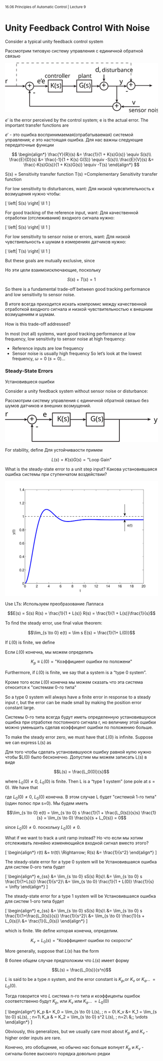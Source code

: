 <sup>﻿16.06 Principles of Automatic Control | Lecture 9</sup>

# Unity Feedback Control With Noise

Consider a typical unity feedback control system

Рассмотрим типовую систему управления с единичной обратной связью

![Типовая система управления](images/9/example-control-system.svg)


$e'$  is the error perceived by the control system; e is the actual error.  The important transfer functions  are

$e'$ - это ошибка воспринимаемая(отрабатываемая) системой управления; $e$ это настоящая ошибка. Для нас важны следующие передаточные функции

$$
\begin{align*}
\frac{Y}{R}(s) &= \frac{1}{1 + K(s)G(s)} \equiv S(s)\\
\frac{E}{D}(s) &= \frac{-1}{1 + K(s) G(S)} \equiv -S(s)\\
\frac{E}{V}(s) &= \frac{-K(s)G(s)}{1 + K(s)G(s)} \equiv -T(s)
\end{align*}
$$

S(s) = Sensitivity transfer function
T(s) =Complementary Sensitivity transfer function

For low sensitivity to disturbances, want:
Для низкой чувсвтительность к возмущения нужно чтобы:

\[
\left| S(s) \right| \ll 1
\]

For good tracking of the reference input, want:
Для качественной отработки (отслеживания) входного сигнала нужно:

\[
\left| S(s) \right| \ll 1
\]

For low sensitivity to sensor noise or errors, want:
Для низкой чувствиельность к шумам в измерениях датчиков нужно:

\[
\left| T(s) \right| \ll 1
\]

But these goals are mutually exclusive, since

Но эти цели взаимоисключающие, поскольку

$$ S(s) + T(s) =  1$$

So there is a fundamental trade-oﬀ between good tracking performance and low sensitivity to sensor noise.

В итоге всегда приходится искать компромис между качественной отработкой входного сигнала и низкой чувствительностью к внешним возмущениям и шумам.

How is this trade-oﬀ addressed?


In most (not all) systems, want good tracking performance at low frequency, low sensitivity to sensor noise at high frequency:
-	Reference inputs are low frequency
-	Sensor noise is usually high frequency
So let’s look at the lowest frequency, $\omega = 0$  $(s = 0)\dots$

### Steady-State Errors

Установившеся ошибки

Consider a unity feedback system without sensor noise or disturbance:

Рассмотрим систему управления с единичной обратной связью без шумов датчиков и внешних возмущений.

![Система с единичной обратной связью](images/9/unity-control-system.svg)

For stability, deﬁne
Для устойчиваости примем

$$L(s) = K(s) G(s) = \text{"Loop Gain"}$$

What is the steady-state error to a unit step input?
Какова установившаяся ошибка системы при ступенчатом воздействии?

![Переходный процесс с установившейся ошибкой](images/9/step.svg)

Use LTs:
Используем преобразование Лапласа

$$E(s) = S(s) R(s) = \frac{1}{1 + L(s)} R(s) = \frac{1}{1 + L(s)}\frac{1}{s}$$

To ﬁnd the steady error, use ﬁnal value theorem:

$$\lim_{s \to 0} e(t) = \lim s E(s) = \frac{1}{1+ L(0)}$$

If $L(0)$ is ﬁnite, we deﬁne

Если $L(0)$ конечна, мы можем определить

$$K_p \equiv L(0) = \text{"Коэффициент ошибки по положени"}$$

Furthermore, if $L(0)$ is ﬁnite, we say that a system is a “type 0 system”.

Кроме того если $L(0)$ конечна мы можем сказать что эта система относится к "системам 0-го типа"

So a type 0 system will always have a ﬁnite error in response to a steady input r, but the
error can be made small by making the position error constant large.

Системы 0-го типа всегда будут иметь определенную установившуюся ошибка при отработке постоянного сигнала r, но величину этой ошибки можно уменьшить сделав коэффицент ошибки по положению больше.

To make the steady error zero, we must have that $L(0)$ is inﬁnite. Suppose we can express L(s) as

Для того чтобы сделать установившуюся ошибку равной нулю нужно чтобы $L(0) было бесконечно. Допустим мы можем записать  L(s) в виде

$$L(s) = \frac{L_0(0)}{s}$$

where $L_0(0) \ne 0$, $L_0(0)$ is ﬁnite. Then L is a “type 1 system” (one pole at $s = 0$). We have that

где  $L_0(0) \ne 0$, $L_0(0)$ конечна. В этом случае L будет "системой 1-го типа" (один полюс при s=0). Мы будем иметь

$$\lim_{s \to 0} e(t) = \lim_{s \to 0} s \frac{1}{1 + \frac{L_0(s)}{s}s} \frac{1}{s} = \lim_{s \to 0} \frac{s}{s + L_0(s)} = 0$$

since $L_0(0) \ne 0$.
поскольку $L_0(0) \ne 0$.

What if we want to track a unit ramp instead?
Но что если мы хотим отслеживать ленейно изменяющийся входной сигнал вместо этого?

\[
\begin{align*}
r(t) &= tr(t)\\
\Rightarrow\; R(s) &= \frac{1}{s^2}
\end{align*}
\]

The steady-state error for a type 0 system will be
Установившаяся ошибка для систем 0-ого типа будет

\[
\begin{align*}
e_{ss} &= \lim_{s \to 0} sS(s) R(s)\\
&= \lim_{s \to 0} s \frac{1}{1+L(s)} \frac{1}{s^2}\\
&= \lim_{s \to 0} \frac{1}{1 + L(0)} \frac{1}{s} = \infty
\end{align*}
\]

The steady-state error for a type 1 system will be
Установившаяся ошибка для систем 1-ого типа будет

\[
\begin{align*}
e_{ss} &= \lim_{s \to 0} sS(s) R(s)\\
&= \lim_{s \to 0} s \frac{1}{1+\frac{L_0(s)}{s}} \frac{1}{s^2}\\
&= \lim_{s \to 0} \frac{1}{s + L_0(s)}\\
&= \frac{1}{L_0(s)}
\end{align*}
\]

which is ﬁnite.  We deﬁne
которая конечна, определим.

$$K_v = L_0(s) = \text{"Коэффициент ошибки по скорости"}$$

More generally, suppose that $L(s)$ has the form

В более общем случае предположим что $L(s)$ имеет форму

$$L(s) = \frac{L_0(s)}{s^n}$$

$L$ is said to be a type $n$ system, and the error constant is $K_p$,or $K_v$  or $K_a\dots\; = L_0(0)$.

Тогда говорится что $L$ система n-го типа и коэффиценты ошибок соответственно будут $K_p$, или $K_v$  или $K_a\dots\; = L_0(0)$

\[
\begin{align*}
K_p &= K_0 = \lim_{s \to 0} L(s), \; n = 0\\
K_v &= K_1 = \lim_{s \to 0} sL(s), \; n=1\\
K_a & = K_2 = \lim_{s \to 0} s^2 L(s), \; n=2\\
&\;\; \vdots
\end{align*}
\]

Obviously, this generalizes, but we usually care most about $K_p$ and $K_v$ - higher order inputs are rare.

Конечно, это обобщение, но обычно нас больше волнует $K_p$ и $K_v$ - сигналы более высокого порядка довольно редки
